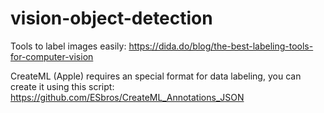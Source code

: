 # vision-object-detection


Tools to label images easily: https://dida.do/blog/the-best-labeling-tools-for-computer-vision


CreateML (Apple) requires an special format for data labeling, you can create it using this script:
https://github.com/ESbros/CreateML_Annotations_JSON
